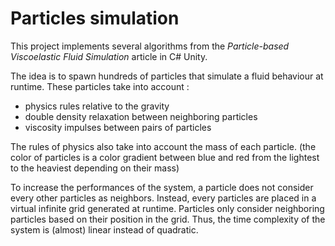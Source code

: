 # Particles simulation

This project implements several algorithms from the *Particle-based Viscoelastic Fluid Simulation* article in C# Unity.

The idea is to spawn hundreds of particles that simulate a fluid behaviour at runtime. 
These particles take into account :
* physics rules relative to the gravity
* double density relaxation between neighboring particles
* viscosity impulses between pairs of particles

The rules of physics also take into account the mass of each particle. (the color of particles is a color gradient between blue and red from the lightest to the heaviest depending on their mass)

To increase the performances of the system, a particle does not consider every other particles as neighbors. Instead, every particles are placed in a virtual infinite grid generated at runtime. Particles only consider neighboring particles based on their position in the grid. Thus, the time complexity of the system is (almost) linear instead of quadratic.

